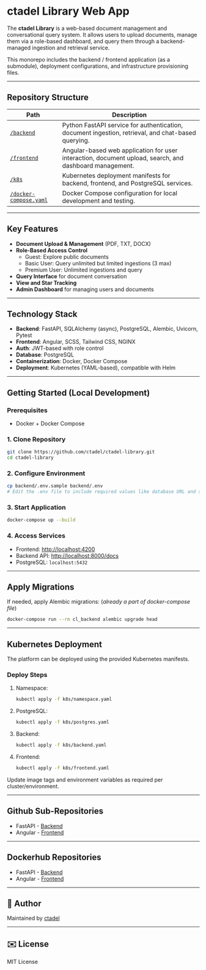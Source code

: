 # ctadel Library Web App

The **ctadel Library** is a web-based document management and conversational query system. It allows users to upload documents, manage them via a role-based dashboard, and query them through a backend-managed ingestion and retrieval service.

This monorepo includes the backend / frontend application (as a submodule), deployment configurations, and infrastructure provisioning files.

---

## Repository Structure

| Path | Description |
|------|-------------|
| [`/backend`](./backend) | Python FastAPI service for authentication, document ingestion, retrieval, and chat-based querying. |
| [`/frontend`](./frontend) | Angular-based web application for user interaction, document upload, search, and dashboard management. |
| [`/k8s`](./k8s) | Kubernetes deployment manifests for backend, frontend, and PostgreSQL services. |
| [`/docker-compose.yaml`](./docker-compose.yaml) | Docker Compose configuration for local development and testing.

---

## Key Features

- **Document Upload & Management** (PDF, TXT, DOCX)
- **Role-Based Access Control**
  - Guest: Explore public documents
  - Basic User: Query unlimited but limited ingestions (3 max)
  - Premium User: Unlimited ingestions and query
- **Query Interface** for document conversation
- **View and Star Tracking**
- **Admin Dashboard** for managing users and documents

---

## Technology Stack

- **Backend**: FastAPI, SQLAlchemy (async), PostgreSQL, Alembic, Uvicorn, Pytest
- **Frontend**: Angular, SCSS, Tailwind CSS, NGINX
- **Auth**: JWT-based with role control
- **Database**: PostgreSQL
- **Containerization**: Docker, Docker Compose
- **Deployment**: Kubernetes (YAML-based), compatible with Helm

---

## Getting Started (Local Development)

### Prerequisites

- Docker + Docker Compose

### 1. Clone Repository

```bash
git clone https://github.com/ctadel/ctadel-library.git
cd ctadel-library
```

### 2. Configure Environment

```bash
cp backend/.env.sample backend/.env
# Edit the .env file to include required values like database URL and secrets.
```

### 3. Start Application

```bash
docker-compose up --build
```

### 4. Access Services

- Frontend: [http://localhost:4200](http://localhost:4200)
- Backend API: [http://localhost:8000/docs](http://localhost:8000/docs)
- PostgreSQL: `localhost:5432`

---

## Apply Migrations

If needed, apply Alembic migrations:
(*already a part of docker-compose file*)

```bash
docker-compose run --rm cl_backend alembic upgrade head
```

---

## Kubernetes Deployment

The platform can be deployed using the provided Kubernetes manifests.

### Deploy Steps

1. Namespace:
   ```bash
   kubectl apply -f k8s/namespace.yaml
   ```

2. PostgreSQL:
   ```bash
   kubectl apply -f k8s/postgres.yaml
   ```

3. Backend:
   ```bash
   kubectl apply -f k8s/backend.yaml
   ```

4. Frontend:
   ```bash
   kubectl apply -f k8s/frontend.yaml
   ```

Update image tags and environment variables as required per cluster/environment.

---

## Github Sub-Repositories

- FastAPI - [Backend](https://github.com/ctadel/jktech-backend)
- Angular - [Frontend](https://github.com/ctadel/jktech-frontend)

---

## Dockerhub Repositories

- FastAPI - [Backend](https://hub.docker.com/r/ctadel/backend-library)
- Angular - [Frontend](https://hub.docker.com/r/ctadel/frontend-library)

---

## 👤 Author

Maintained by [ctadel](https://github.com/ctadel)

---

## ✉️ License

MIT License

